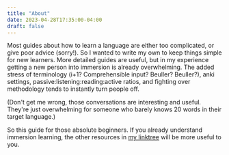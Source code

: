 ```yaml
---
title: "About"
date: 2023-04-28T17:35:00-04:00
draft: false
---
```

Most guides about how to learn a language are either too complicated, or give poor advice (sorry!). So I wanted to write my own to keep things simple for new learners. More detailed guides are useful, but in my experience getting a new person into immersion is already overwhelming. The added stress of terminology (i+1? Comprehensible input? Beuller? Beuller?), anki settings, passive:listening:reading:active ratios, and fighting over methodology tends to instantly turn people off.

(Don't get me wrong, those conversations are interesting and useful. They're just overwhelming for someone who barely knows 20 words in their target language.)

So this guide for those absolute beginners. If you already understand immersion learning, the other resources in [my linktree](https://linktr.ee/noerjp) will be more useful to you.
